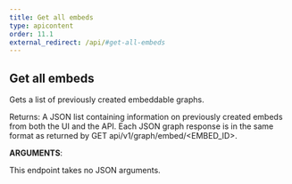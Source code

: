 ```yaml
---
title: Get all embeds
type: apicontent
order: 11.1
external_redirect: /api/#get-all-embeds
---
```


## Get all embeds
Gets a list of previously created embeddable graphs.

Returns: A JSON list containing information on previously created embeds from both the UI and the API. Each JSON graph response is in the same format as returned by GET api/v1/graph/embed/<EMBED_ID>.


**ARGUMENTS**:


This endpoint takes no JSON arguments.
